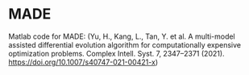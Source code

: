 # MADE
Matlab code for MADE:
(Yu, H., Kang, L., Tan, Y. et al. A multi-model assisted differential evolution algorithm for computationally expensive optimization problems. Complex Intell. Syst. 7, 2347–2371 (2021). https://doi.org/10.1007/s40747-021-00421-x)
